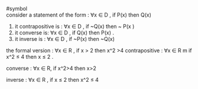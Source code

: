 #symbol  
consider a statement of the form : $\forall$x $\in$ D , if P(x) then Q(x)
1. it contrapositive is : $\forall$x $\in$ D , if ~Q(x) then ~ P(x )
2. it converse is: $\forall$x $\in$ D , if Q(x) then P(x) . 
3. it inverse is : $\forall$x $\in$ D , if ~P(x) then ~Q(x)

the formal version : $\forall$x $\in$ R , if x > 2 then x^2 >4 
contrapositive : $\forall$x $\in$ R m if x^2 $\leq$ 4 then x $\leq$ 2 .

converse : $\forall$x $\in$ R, if x^2>4 then x>2  

inverse : $\forall$x $\in$ R , if x $\leq$ 2  then x^2 $\leq$ 4






